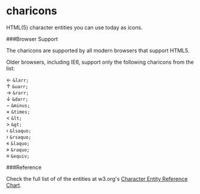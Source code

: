 charicons
=========

HTML(5) character entities you can use today as icons.

###Browser Support

The charicons are supported by all modern browsers that support HTML5.

Older browsers, including IE6, support only the following charicons from the list:

&larr; `&larr;`  
&uarr; `&uarr;`  
&rarr; `&rarr;`  
&darr; `&darr;`  
&minus; `&minus;`  
&times; `&times;`  
&lt; `&lt;`  
&gt; `&gt;`  
&lsaquo; `&lsaquo;`  
&rsaquo; `&rsaquo;`  
&laquo; `&laquo;`  
&raquo; `&raquo;`  
&equiv; `&equiv;`  


###Reference

Check the full list of of the entities at w3.org's [Character Entity Reference Chart](http://dev.w3.org/html5/html-author/charref).